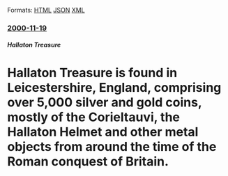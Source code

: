 
Formats: [HTML](/news/2000/11/19/hallaton-treasure-is-found-in-leicestershire-england-comprising-over-5-000-silver-and-gold-coins-mostly-of-the-corieltauvi-the-hallaton.html)  [JSON](/news/2000/11/19/hallaton-treasure-is-found-in-leicestershire-england-comprising-over-5-000-silver-and-gold-coins-mostly-of-the-corieltauvi-the-hallaton.json)  [XML](/news/2000/11/19/hallaton-treasure-is-found-in-leicestershire-england-comprising-over-5-000-silver-and-gold-coins-mostly-of-the-corieltauvi-the-hallaton.xml)  

### [2000-11-19](/news/2000/11/19/index.md)

##### Hallaton Treasure
# Hallaton Treasure is found in Leicestershire, England, comprising over 5,000 silver and gold coins, mostly of the Corieltauvi, the Hallaton Helmet and other metal objects from around the time of the Roman conquest of Britain.



